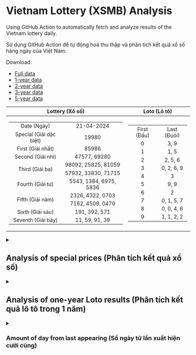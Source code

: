 # Vietnam Lottery (XSMB) Analysis

Using GitHub Action to automatically fetch and analyze results of the Vietnam lottery daily.

Sử dụng GitHub Action để tự động hoá thu thập và phân tích kết quả xổ số hàng ngày của Việt Nam.

Download:

* [Full data](https://raw.githubusercontent.com/khiemdoan/vietnam-lottery-xsmb-analysis/main/results/xsmb.csv)
* [1-year data](https://raw.githubusercontent.com/khiemdoan/vietnam-lottery-xsmb-analysis/main/results/xsmb_1_year.csv)
* [2-year data](https://raw.githubusercontent.com/khiemdoan/vietnam-lottery-xsmb-analysis/main/results/xsmb_2_year.csv)
* [3-year data](https://raw.githubusercontent.com/khiemdoan/vietnam-lottery-xsmb-analysis/main/results/xsmb_3_year.csv)
* [5-year data](https://raw.githubusercontent.com/khiemdoan/vietnam-lottery-xsmb-analysis/main/results/xsmb_5_year.csv)

| Lottery (Xổ số) | Loto (Lô tô) |
| :------------: | :----------: |
| <table><tr><td>Date (Ngày)</td><td>21-04-2024</td></tr><tr><td>Special (Giải dặc biệt)</td><td>19980</td></tr><tr><td>First (Giải nhất)</td><td>85986</td></tr><tr><td>Second (Giải nhì)</td><td>47577, 69280</td></tr><tr><td rowspan="2">Third (Giải ba)</td><td>98092, 25825, 81059</td></tr><tr><td>57932, 33830, 71715</td></tr><tr><td>Fourth (Giải tư)</td><td>5543, 1384, 6975, 5836</td></tr><tr><td rowspan="2">Fifth (Giải năm)</td><td>2326, 4322, 0703</td></tr><tr><td>7162, 4509, 0470</td></tr><tr><td>Sixth (Giải sáu)</td><td>191, 392, 571</td></tr><tr><td>Seventh (Giải bảy)</td><td>11, 59, 91, 39</td></tr></table> | <table><tr><td>First (Đầu)</td><td>Last (Đuôi)</td></tr><tr><td>0</td><td>3, 9</td></tr><tr><td>1</td><td>1, 5</td></tr><tr><td>2</td><td>2, 5, 6</td></tr><tr><td>3</td><td>0, 2, 6, 9</td></tr><tr><td>4</td><td>3</td></tr><tr><td>5</td><td>9, 9</td></tr><tr><td>6</td><td>2</td></tr><tr><td>7</td><td>0, 1, 5, 7</td></tr><tr><td>8</td><td>0, 0, 4, 6</td></tr><tr><td>9</td><td>1, 1, 2, 2</td></tr></table> |

<details>
  <summary><h2>Analysis of special prices (Phân tích kết quả xổ số)</h2></summary>
  <h3>Amount of day from last appearing (Số ngày từ lần xuất hiện cuối cùng)</h3>

  ![Delta](images/special_delta.jpg)

  <h3>Top 10 amount of day from last appearing (Top 10 số lâu chưa xuất hiện)</h3>

  ![Delta top 10](images/special_delta_top_10.jpg)
</details>

<details>
  <summary><h2>Analysis of one-year Loto results (Phân tích kết quả lô tô trong 1 năm)</h2></summary>

  Max: 130. Min: 73.

  Mean: 97.74. Standard deviation: 9.91.

  <h3>Detail (Chi tiết)</h3>

  ![Detail](images/heatmap.jpg)

  <h3>Top 10</h3>

  ![Top 10](images/top-10.jpg)

  <h3>Distribution (Phân bổ)</h3>

  ![Distribution](images/distribution.jpg)
</details>

<details>
  <summary><h3>Amount of day from last appearing (Số ngày từ lần xuất hiện cưới cùng)</h2></summary>

  ![Delta](images/delta.jpg)

  <h3>Top 10 amount of day from last appearing (Top 10 số lâu chưa xuất hiện)</h3>

  ![Delta top 10](images/delta_top_10.jpg)
</details>